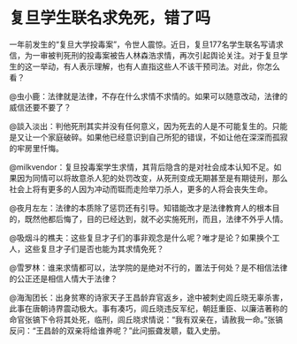 # 复旦学生联名求免死，错了吗

一年前发生的“复旦大学投毒案”，令世人震惊。近日，复旦177名学生联名写请求信，为一审被判死刑的投毒案被告人林森浩求情，再次引起舆论关注。对于复旦学生的这一举动，有人表示理解，也有人直指这些人不该干预司法。对此，你怎么看？ 

@虫小鹿：法律就是法律，不存在什么求情不求情的。如果可以随意改动，法律的威信还要不要了？ 

@談入淡出：判他死刑其实并没有任何意义，因为死去的人是不可能复生的。只能是又让一个家庭破碎。如果他已经意识到自己所犯的错误，不如让他在深深而孤寂的牢房里忏悔。 

@milkvendor：复旦投毒案学生求情，其背后隐含的是对社会成本认知不足。如果因为同情可以将故意杀人犯的处罚改变，从死刑变成无期甚至是有期徒刑，那么社会上将有更多的人因为冲动而铤而走险举刀杀人，更多的人将会丧失生命。 

@夜月左左：法律的本质除了惩罚还有引导。知错能改才是法律教育人的根本目的，既然他都后悔了，目的已经达到，就不必实施死刑，而且，法律不外乎人情。 

@吸烟斗的樵夫：这些复旦才子们的事非观念是什么呢？唯才是论？如果换个工人，这些复旦才子们是否也能为其求情免死？ 

@雪罗林：谁来求情都可以，法学院的是绝对不行的，置法于何处？是不相信法律的公正还是相信人情大于法律？ 

@海淘团长：出身贫寒的诗家天子王昌龄弃官返乡，途中被刺史闾丘晓无辜杀害，此事在唐朝诗界震动极大。事有凑巧，闾丘晓违反军纪，朝廷重臣、以廉洁著称的命官张镐下令将其处死，临刑，闾丘晓求情说：“我有双亲在，请赦我一命。”张镐反问：“王昌龄的双亲将给谁养呢？”此问振聋发聩，载入史册。